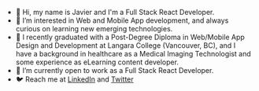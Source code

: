 - :vulcan_salute: Hi, my name is Javier and I'm a Full Stack React Developer.
- :dna: I’m interested in Web and Mobile App development, and always curious on learning new emerging technologies.
- :rocket: I recently graduated with a Post-Degree Diploma in Web/Mobile App Design and Development at Langara College (Vancouver, BC), and I have a background in healthcare as a Medical Imaging Technologist and some experience as eLearning content developer.
- :busts_in_silhouette:	I’m currently open to work as a Full Stack React Developer.
- :bird: Reach me at [LinkedIn](https://www.linkedin.com/in/javiergongora/) and [Twitter](https://twitter.com/javigong)

<!---
javigong/javigong is a ✨ special ✨ repository because its `README.md` (this file) appears on your GitHub profile.
You can click the Preview link to take a look at your changes.
--->
